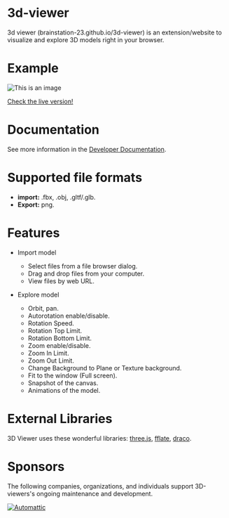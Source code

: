 # 3d-viewer

3d viewer (brainstation-23.github.io/3d-viewer) is an extension/website to visualize and explore 3D models right in your browser.

# Example

![This is an image](https://github.com/Studio-23-xyz/3d-viewer/raw/master/re.png)

[Check the live version!](https://studio-23-xyz.github.io/3d-viewer/)

# Documentation

See more information in the [Developer Documentation](https://github.com/Studio-23-xyz/3d-viewer/wiki).

# Supported file formats

- **import:** .fbx, .obj, .gltf/.glb.
- **Export:** png.

# Features

- Import model

  - Select files from a file browser dialog.
  - Drag and drop files from your computer.
  - View files by web URL.

- Explore model
  - Orbit, pan.
  - Autorotation enable/disable.
  - Rotation Speed.
  - Rotation Top Limit.
  - Rotation Bottom Limit.
  - Zoom enable/disable.
  - Zoom In Limit.
  - Zoom Out Limit.
  - Change Background to Plane or Texture background.
  - Fit to the window (Full screen).
  - Snapshot of the canvas.
  - Animations of the model.

# External Libraries

3D Viewer uses these wonderful libraries: [three.js](https://github.com/mrdoob/three.js), [fflate](https://github.com/101arrowz/fflate), [draco](https://github.com/google/draco).

# Sponsors

The following companies, organizations, and individuals support 3D-viewers's ongoing maintenance and development.

<p><a href="https://brainstation-23.com/"><img src="https://brainstation-23.com/wp-content/uploads/2019/02/BS-Logo-Blue_Hr.svg" alt="Automattic" height="undefined"></a></p>

